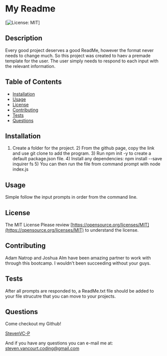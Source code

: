 
# My Readme

[![License: MIT](https://img.shields.io/badge/License-MIT-yellow.svg)]

## Description
Every good project deserves a good ReadMe, however the format never needs to change much.  So this project was created to haev a premade template for the user.  The user simply needs to respond to each input with the relevant information.

##  Table of Contents

* [Installation](#Installation)
* [Usage](#Usage)
* [License](#License)
* [Contributing](#Contributing)
* [Tests](#Tests)
* [Questions](#Questions)

## Installation
1) Create a folder for the project. 2) From the github page, copy the link and use git clone to add the program. 3) Run npm init -y to create a default package.json file. 4) Install any dependencies: npm install --save inquirer fs 5) You can then run the file from command prompt with node index.js

## Usage
Simple follow the input prompts in order from the command line.

## License
The MIT License
Please review [https://opensource.org/licenses/MIT](https://opensource.org/licenses/MIT) to understand the license.

## Contributing
Adam Natrop and Joshua Alm have been amazing partner to work with through this bootcamp.  I wouldn't been succeeding without your guys.

## Tests
After all prompts are responded to, a ReadMe.txt file should be added to your file strucutre that you can move to your projects.

## Questions
Come checkout my Github!

[StevenVC-P](https://www.github/StevenVC-P)

And if you have any questions you can e-mail me at:
[steven.vancourt.coding@gmail.com](steven.vancourt.coding@gmail.com)